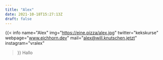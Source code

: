 ```yaml
---
title: "Alex"
date: 2021-10-18T15:27:13Z
draft: false
---
```

{{< info 
name="Alex" 
img="https://eine.pizza/alex.jpg"
twitter="kekskurse"
webpage="www.eichhorn.dev"
mail="alex@will.knutschen.jetzt"
instagram="vralex"
>}}
Hallo
